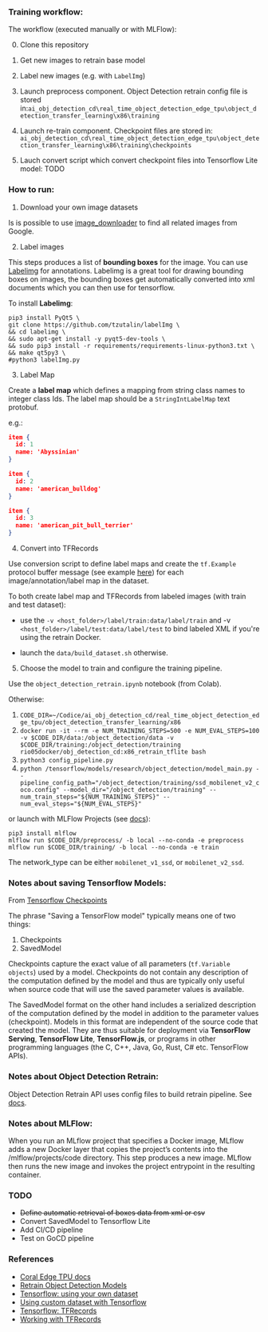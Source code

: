 ### Training workflow:

The workflow (executed manually or with MLFlow):

0. Clone this repository

1. Get new images to retrain base model 

2. Label new images (e.g. with `LabelImg`)

3. Launch preprocess component. Object Detection retrain config file is stored in:`ai_obj_detection_cd\real_time_object_detection_edge_tpu\object_detection_transfer_learning\x86\training`

4. Launch re-train component. Checkpoint files are stored in: `ai_obj_detection_cd\real_time_object_detection_edge_tpu\object_detection_transfer_learning\x86\training\checkpoints`

5. Lauch convert script which convert checkpoint files into Tensorflow Lite model: TODO

### How to run:

1. Download your own image datasets

Is is possible to use [image_downloader](https://github.com/Swaini/object_detection_retraining/blob/master/image_downloader.py) to find all related images from Google. 

2. Label images 

This steps produces a list of **bounding boxes** for the image. You can use [Labelimg](https://github.com/tzutalin/labelImg) for annotations. Labelimg is a great tool for drawing bounding boxes on images, the bounding boxes get automatically converted into xml documents which you can then use for tensorflow.

To install **Labelimg**:

```console
pip3 install PyQt5 \
git clone https://github.com/tzutalin/labelImg \
&& cd labelimg \
&& sudo apt-get install -y pyqt5-dev-tools \
&& sudo pip3 install -r requirements/requirements-linux-python3.txt \
&& make qt5py3 \
#python3 labelImg.py
```

3. Label Map

Create a **label map** which defines a mapping from string class names to integer class Ids. The label map should be a `StringIntLabelMap` text protobuf.

e.g.:

```json
item {
  id: 1
  name: 'Abyssinian'
}

item {
  id: 2
  name: 'american_bulldog'
}

item {
  id: 3
  name: 'american_pit_bull_terrier'
}
```

4. Convert into TFRecords

Use conversion script to define label maps and create the `tf.Example` protocol buffer message (see example [here](https://github.com/tensorflow/models/blob/master/research/object_detection/g3doc/using_your_own_dataset.md)) for each image/annotation/label map in the dataset.

To both create label map and TFRecords from labeled images (with train and test dataset):

* use the `-v <host_folder>/label/train:data/label/train` and -v `<host_folder>/label/test:data/label/test` to bind labeled XML if you're using the retrain Docker.

* launch the `data/build_dataset.sh` otherwise.

5. Choose the model to train and configure the training pipeline.

Use the `object_detection_retrain.ipynb` notebook (from Colab).

Otherwise:

1. `CODE_DIR=~/Codice/ai_obj_detection_cd/real_time_object_detection_edge_tpu/object_detection_transfer_learning/x86`
2. `docker run -it --rm -e NUM_TRAINING_STEPS=500 -e NUM_EVAL_STEPS=100 -v $CODE_DIR/data:/object_detection/data -v $CODE_DIR/training:/object_detection/training rio05docker/obj_detection_cd:x86_retrain_tflite bash`
3. `python3 config_pipeline.py`
4. `python /tensorflow/models/research/object_detection/model_main.py --pipeline_config_path="/object_detection/training/ssd_mobilenet_v2_coco.config" --model_dir="/object_detection/training" --num_train_steps="${NUM_TRAINING_STEPS}" --num_eval_steps="${NUM_EVAL_STEPS}"`

or launch with MLFlow Projects (see [docs](https://www.mlflow.org/docs/latest/projects.html)):

```console
pip3 install mlflow
mlflow run $CODE_DIR/preprocess/ -b local --no-conda -e preprocess
mlflow run $CODE_DIR/training/ -b local --no-conda -e train
```

The network_type can be either `mobilenet_v1_ssd`, or `mobilenet_v2_ssd`.

### Notes about saving Tensorflow Models:
From [Tensorflow Checkpoints](https://www.tensorflow.org/guide/checkpoint)

The phrase "Saving a TensorFlow model" typically means one of two things:

1. Checkpoints
2. SavedModel

Checkpoints capture the exact value of all parameters (`tf.Variable objects`) used by a model. Checkpoints do not contain any description of the computation defined by the model and thus are typically only useful when source code that will use the saved parameter values is available.

The SavedModel format on the other hand includes a serialized description of the computation defined by the model in addition to the parameter values (checkpoint). Models in this format are independent of the source code that created the model. They are thus suitable for deployment via **TensorFlow Serving**, **TensorFlow Lite**, **TensorFlow.js**, or programs in other programming languages (the C, C++, Java, Go, Rust, C# etc. TensorFlow APIs).

### Notes about Object Detection Retrain:
Object Detection Retrain API uses config files to build retrain pipeline. See [docs](https://github.com/tensorflow/models/blob/master/research/object_detection/g3doc/configuring_jobs.md).

### Notes about MLFlow:
When you run an MLflow project that specifies a Docker image, MLflow adds a new Docker layer that copies the project’s contents into the /mlflow/projects/code directory. This step produces a new image. MLflow then runs the new image and invokes the project entrypoint in the resulting container.

### TODO
* ~~Define automatic retrieval of boxes data from xml or csv~~
* Convert SavedModel to Tensorflow Lite
* Add CI/CD pipeline
* Test on GoCD pipeline

### References
* [Coral Edge TPU docs](https://coral.ai/docs/edgetpu/retrain-detection/#start-training)
* [Retrain Object Detection Models](https://tensorflow-object-detection-api-tutorial.readthedocs.io/en/latest/training.html)
* [Tensorflow: using your own dataset](https://github.com/tensorflow/models/blob/master/research/object_detection/g3doc/using_your_own_dataset.md)
* [Using custom dataset with Tensorflow](https://aaronjencks.blogspot.com/2019/03/using-custom-datasets-with-tensorflows.html#TFR)
* [Tensorflow: TFRecords](https://www.tensorflow.org/tutorials/load_data/tfrecord)
* [Working with TFRecords](https://towardsdatascience.com/working-with-tfrecords-and-tf-train-example-36d111b3ff4d)
